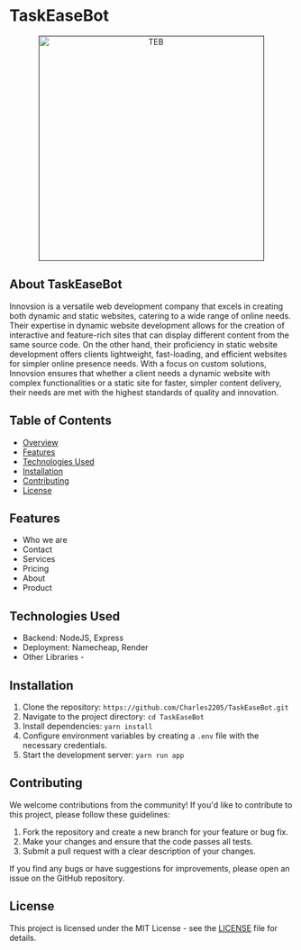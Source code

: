 # TaskEaseBot

<p align="center"><a href="" target="_blank"><img src="https://github.com/Charles2205/Tg_Yt_Bot/blob/main/public/images/TEB.png" width="400" alt="TEB"></a></p>

## About TaskEaseBot
Innovsion is a versatile web development company that excels in creating both dynamic and static websites, catering to a wide range of online needs. Their expertise in dynamic website development allows for the creation of interactive and feature-rich sites that can display different content from the same source code. On the other hand, their proficiency in static website development offers clients lightweight, fast-loading, and efficient websites for simpler online presence needs. With a focus on custom solutions, Innovsion ensures that whether a client needs a dynamic website with complex functionalities or a static site for faster, simpler content delivery, their needs are met with the highest standards of quality and innovation.
## Table of Contents

- [Overview](#overview)
- [Features](#features)
- [Technologies Used](#technologies-used)
- [Installation](#installation)
- [Contributing](#contributing)
- [License](#license)

## Features

- Who we are
- Contact
- Services
- Pricing
- About
- Product

## Technologies Used


- Backend: NodeJS, Express
- Deployment: Namecheap, Render
- Other Libraries -

## Installation

1. Clone the repository: `https://github.com/Charles2205/TaskEaseBot.git`
2. Navigate to the project directory: `cd TaskEaseBot`
3. Install dependencies: `yarn install`
4. Configure environment variables by creating a `.env` file with the necessary credentials.
5. Start the development server: `yarn run app`

## Contributing

We welcome contributions from the community! If you'd like to contribute to this project, please follow these guidelines:

1. Fork the repository and create a new branch for your feature or bug fix.
2. Make your changes and ensure that the code passes all tests.
3. Submit a pull request with a clear description of your changes.

If you find any bugs or have suggestions for improvements, please open an issue on the GitHub repository.

## License

This project is licensed under the MIT License - see the [LICENSE](LICENSE) file for details.

